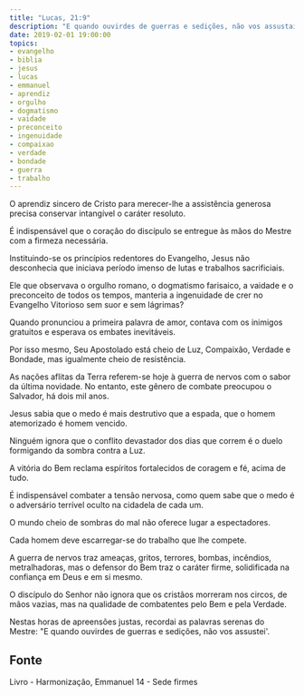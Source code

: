 ```yaml
---
title: "Lucas, 21:9"
description: "E quando ouvirdes de guerras e sedições, não vos assustais. - Jesus"
date: 2019-02-01 19:00:00
topics: 
- evangelho
- biblia
- jesus
- lucas
- emmanuel
- aprendiz
- orgulho
- dogmatismo
- vaidade
- preconceito
- ingenuidade
- compaixao
- verdade
- bondade
- guerra
- trabalho
---
```


O aprendiz sincero de Cristo para merecer-lhe a assistência
generosa precisa conservar intangível o caráter resoluto.

É indispensável que o coração do discípulo se entregue às mãos
do Mestre com a firmeza necessária.

Instituindo-se os princípios redentores do Evangelho, Jesus não
desconhecia que iniciava período imenso de lutas e trabalhos
sacrificiais.

Ele que observava o orgulho romano, o dogmatismo farisaico, a
vaidade e o preconceito de todos os tempos, manteria a ingenuidade
de crer no Evangelho Vitorioso sem suor e sem lágrimas?

Quando pronunciou a primeira palavra de amor, contava com os
inimigos gratuitos e esperava os embates inevitáveis.

Por isso mesmo, Seu Apostolado está cheio de Luz, Compaixão,
Verdade e Bondade, mas igualmente cheio de resistência.

As nações aflitas da Terra referem-se hoje à guerra de nervos
com o sabor da última novidade. No entanto, este gênero de combate
preocupou o Salvador, há dois mil anos.

Jesus sabia que o medo é mais destrutivo que a espada, que o
homem atemorizado é homem vencido.

Ninguém ignora que o conflito devastador dos dias que correm é
o duelo formigando da sombra contra a Luz.

A vitória do Bem reclama espíritos fortalecidos de coragem e fé,
acima de tudo.

É indispensável combater a tensão nervosa, como quem sabe
que o medo é o adversário terrível oculto na cidadela de cada um.

O mundo cheio de sombras do mal não oferece lugar a
espectadores.

Cada homem deve escarregar-se do trabalho que lhe compete.

A guerra de nervos traz ameaças, gritos, terrores, bombas,
incêndios, metralhadoras, mas o defensor do Bem traz o caráter firme,
solidificada na confiança em Deus e em si mesmo.

O discípulo do Senhor não ignora que os cristãos morreram nos
circos, de mãos vazias, mas na qualidade de combatentes pelo Bem e
pela Verdade.

Nestas horas de apreensões justas, recordai as palavras serenas
do Mestre: "E quando ouvirdes de guerras e sedições, não vos
assustei'.


## Fonte
Livro - Harmonização, Emmanuel
14 - Sede firmes
